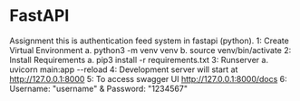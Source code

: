 # FastAPI
Assignment
this is authentication feed system in fastapi (python).
1: Create Virtual Environment
    a. python3 -m venv venv
    b. source venv/bin/activate
2: Install Requirements
    a. pip3 install -r requirements.txt
3: Runserver
    a. uvicorn main:app --reload
4: Development server will start at  http://127.0.0.1:8000
5: To access swagger UI http://127.0.0.1:8000/docs
6: Username: "username" & Password: "1234567"
         

